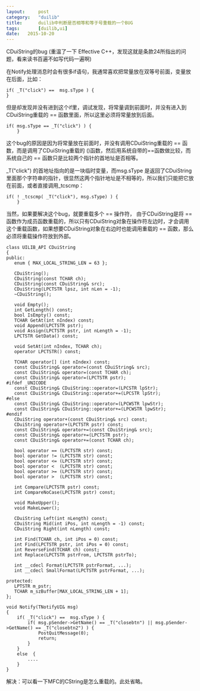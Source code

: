 ```yaml
---
layout: 	post
category:	"duilib"
title:		duilib中判断是否相等和等于号重载的一个BUG
tags:		[duilib,ui]
date:	2015-10-20
---
```


CDuiString的bug (重温了一下 Effective C++，发现这就是条款24所指出的问题，看来读书百遍不如写代码一遍啊)

在Notify处理消息时会有很多if语句，我通常喜欢把常量放在双等号前面，变量放在后面，比如：
```
if( _T("click") ==  msg.sType ) {
}
```
但是却发现并没有进到这个if里，调试发现，将常量调到前面时，并没有进入到CDuiString重载的 == 函数里面，所以这里必须将常量放到后面。
```
if( msg.sType == _T("click") ) {
    }
```
 
这个bug的原因是因为将常量放在前面时，并没有调用CDuiString重载的 == 函数，而是调用了CDuiString重载的 ()函数，然后用系统自带的==函数做比较，而系统自己的 == 函数只是比较两个指针的首地址是否相等。

_T("click") 的首地址指向的是一块临时变量，而msg.sType 是返回了CDuiString里面那个字符串的指针，很显然这两个指针地址是不相等的，所以我们只能把它放在前面，或者直接调用_tcscmp：
```
if( ! _tcscmp( _T("click"), msg.sType) ) {
    }
```

当然，如果要解决这个bug，就要重载多个 == 操作符，    由于CDuiString是将 == 函数作为成员函数重载的，所以只有CDuiString对象在操作符左边时，才会调用这个重载函数，如果想要CDuiString对象在右边时也能调用重载的 == 函数，那么必须将重载操作符放到外部。

```
class UILIB_API CDuiString
{
public:
   enum { MAX_LOCAL_STRING_LEN = 63 };

   CDuiString();
   CDuiString(const TCHAR ch);
   CDuiString(const CDuiString& src);
   CDuiString(LPCTSTR lpsz, int nLen = -1);
   ~CDuiString();

   void Empty();
   int GetLength() const;
   bool IsEmpty() const;
   TCHAR GetAt(int nIndex) const;
   void Append(LPCTSTR pstr);
   void Assign(LPCTSTR pstr, int nLength = -1);
   LPCTSTR GetData() const;

   void SetAt(int nIndex, TCHAR ch);
   operator LPCTSTR() const;

   TCHAR operator[] (int nIndex) const;
   const CDuiString& operator=(const CDuiString& src);
   const CDuiString& operator=(const TCHAR ch);
   const CDuiString& operator=(LPCTSTR pstr);
#ifdef _UNICODE
   const CDuiString& CDuiString::operator=(LPCSTR lpStr);
   const CDuiString& CDuiString::operator+=(LPCSTR lpStr);
#else
   const CDuiString& CDuiString::operator=(LPCWSTR lpwStr);
   const CDuiString& CDuiString::operator+=(LPCWSTR lpwStr);
#endif
   CDuiString operator+(const CDuiString& src) const;
   CDuiString operator+(LPCTSTR pstr) const;
   const CDuiString& operator+=(const CDuiString& src);
   const CDuiString& operator+=(LPCTSTR pstr);
   const CDuiString& operator+=(const TCHAR ch);

   bool operator == (LPCTSTR str) const;
   bool operator != (LPCTSTR str) const;
   bool operator <= (LPCTSTR str) const;
   bool operator <  (LPCTSTR str) const;
   bool operator >= (LPCTSTR str) const;
   bool operator >  (LPCTSTR str) const;

   int Compare(LPCTSTR pstr) const;
   int CompareNoCase(LPCTSTR pstr) const;

   void MakeUpper();
   void MakeLower();

   CDuiString Left(int nLength) const;
   CDuiString Mid(int iPos, int nLength = -1) const;
   CDuiString Right(int nLength) const;

   int Find(TCHAR ch, int iPos = 0) const;
   int Find(LPCTSTR pstr, int iPos = 0) const;
   int ReverseFind(TCHAR ch) const;
   int Replace(LPCTSTR pstrFrom, LPCTSTR pstrTo);

   int __cdecl Format(LPCTSTR pstrFormat, ...);
   int __cdecl SmallFormat(LPCTSTR pstrFormat, ...);

protected:
   LPTSTR m_pstr;
   TCHAR m_szBuffer[MAX_LOCAL_STRING_LEN + 1];
};
```


```
void Notify(TNotifyUI& msg)
{
    if( _T("click") ==  msg.sType ) {
        if( msg.pSender->GetName() == _T("closebtn") || msg.pSender->GetName() == _T("closebtn2") ) {
            PostQuitMessage(0); 
            return; 
        }
    }
    else  {
        ....
    }
}
```

解决：可以看一下MFC的CString是怎么重载的。此处省略。